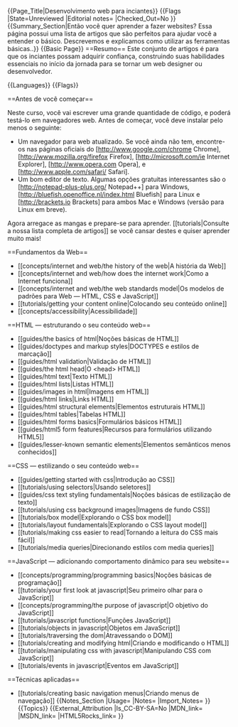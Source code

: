 {{Page_Title|Desenvolvimento web para inciantes}}
{{Flags
|State=Unreviewed
|Editorial notes=
|Checked_Out=No
}}
{{Summary_Section|Então você quer aprender a fazer websites? Essa página possui uma lista de artigos que são perfeitos para ajudar você a entender o básico. Descrevemos e explicamos como utilizar as ferramentas básicas..}}
{{Basic Page}}
==Resumo==
Este conjunto de artigos é para que os inciantes possam adquirir confiança, construindo suas habilidades essenciais no início da jornada para se tornar um web designer ou desenvolvedor.


{{Languages}}
{{Flags}}

==Antes de você começar==

Neste curso, você vai escrever uma grande quantidade de código, e poderá testá-lo em navegadores web. Antes de começar, você deve instalar pelo menos o seguinte:

* Um navegador para web atualizado. Se você ainda não tem, encontre-os nas páginas oficiais do [http://www.google.com/chrome Chrome], [http://www.mozilla.org/firefox Firefox], [http://microsoft.com/ie Internet Explorer], [http://www.opera.com Opera], e [http://www.apple.com/safari/ Safari].
* Um bom editor de texto. Algumas opções gratuitas interessantes são o [http://notepad-plus-plus.org/ Notepad++] para Windows, [http://bluefish.openoffice.nl/index.html Bluefish] para Linux e [http://brackets.io Brackets] para ambos Mac e Windows (versão para Linux em breve).

Agora arregace as mangas e prepare-se para aprender. [[tutorials|Consulte a nossa lista completa de artigos]] se você cansar destes e quiser aprender muito mais!

==Fundamentos da Web==

* [[concepts/internet and web/the history of the web|A história da Web]]
* [[concepts/internet and web/how does the internet work|Como a Internet funciona]]
* [[concepts/internet and web/the web standards model|Os modelos de padrões para Web — HTML, CSS e JavaScript]]
* [[tutorials/getting your content online|Colocando seu conteúdo online]]
* [[concepts/accessibility|Acessibilidade]]

==HTML — estruturando o seu conteúdo web==

* [[guides/the basics of html|Noções básicas de HTML]]
* [[guides/doctypes and markup styles|DOCTYPES e estilos de marcação]]
* [[guides/html validation|Validação de HTML]]
* [[guides/the html head|O &lt;head&gt; HTML]]
* [[guides/html text|Texto HTML]]
* [[guides/html lists|Listas HTML]]
* [[guides/images in html|Imagens em HTML]]
* [[guides/html links|Links HTML]]
* [[guides/html structural elements|Elementos estruturais HTML]]
* [[guides/html tables|Tabelas HTML]]
* [[guides/html forms basics|Formulários básicos HTML]]
* [[guides/html5 form features|Recursos para formulários utilizando HTML5]]
* [[guides/lesser-known semantic elements|Elementos semânticos menos conhecidos]]

==CSS — estilizando o seu conteúdo web==

* [[guides/getting started with css|Introdução ao CSS]]
* [[tutorials/using selectors|Usando seletores]]
* [[guides/css text styling fundamentals|Noções básicas de estilização de texto]]
* [[tutorials/using css background images|Imagens de fundo CSS]]
* [[tutorials/box model|Explorando o CSS box model]]
* [[tutorials/layout fundamentals|Explorando o CSS layout model]]
* [[tutorials/making css easier to read|Tornando a leitura do CSS mais fácil]]
* [[tutorials/media queries|Direcionando estilos com media queries]]

==JavaScript — adicionando comportamento dinâmico para seu website==

* [[concepts/programming/programming basics|Noções básicas de programação]]
* [[tutorials/your first look at javascript|Seu primeiro olhar para o JavaScript]]
* [[concepts/programming/the purpose of javascript|O objetivo do JavaScript]]
* [[tutorials/javascript functions|Funções JavaScript]]
* [[tutorials/objects in javascript|Objetos em JavaScript]]
* [[tutorials/traversing the dom|Atravessando o DOM]]
* [[tutorials/creating and modifying html|Criando e modificando o HTML]]
* [[tutorials/manipulating css with javascript|Manipulando CSS com JavaScript]]
* [[tutorials/events in javascript|Eventos em JavaScript]]

==Técnicas aplicadas==

* [[tutorials/creating basic navigation menus|Criando menus de navegação]]
{{Notes_Section
|Usage=
|Notes=
|Import_Notes=
}}
{{Topics}}
{{External_Attribution
|Is_CC-BY-SA=No
|MDN_link=
|MSDN_link=
|HTML5Rocks_link=
}}